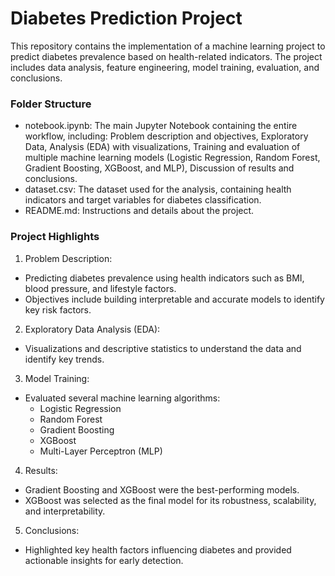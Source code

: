 # Diabetes Prediction Project
This repository contains the implementation of a machine learning project to predict diabetes prevalence based on health-related indicators. The project includes data analysis, feature engineering, model training, evaluation, and conclusions.

### Folder Structure
* notebook.ipynb: The main Jupyter Notebook containing the entire workflow, including: Problem description and objectives, Exploratory Data, Analysis (EDA) with visualizations, Training and evaluation of multiple machine learning models (Logistic Regression, Random Forest, Gradient Boosting, XGBoost, and MLP), Discussion of results and conclusions.
* dataset.csv: The dataset used for the analysis, containing health indicators and target variables for diabetes classification.
* README.md: Instructions and details about the project.


### Project Highlights
1. Problem Description:

 * Predicting diabetes prevalence using health indicators such as BMI, blood pressure, and lifestyle factors.
 * Objectives include building interpretable and accurate models to identify key risk factors.
2. Exploratory Data Analysis (EDA):

 * Visualizations and descriptive statistics to understand the data and identify key trends.
3. Model Training:

 * Evaluated several machine learning algorithms:
     * Logistic Regression
     * Random Forest
     * Gradient Boosting
     * XGBoost
     * Multi-Layer Perceptron (MLP)
4. Results:

 * Gradient Boosting and XGBoost were the best-performing models.
 * XGBoost was selected as the final model for its robustness, scalability, and interpretability.
5. Conclusions:

 * Highlighted key health factors influencing diabetes and provided actionable insights for early detection.



